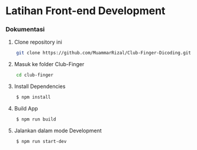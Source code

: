 # Latihan Front-end Development

### Dokumentasi

1. Clone repository ini

```bash
    git clone https://github.com/MuammarRizal/Club-Finger-Dicoding.git
```

2. Masuk ke folder Club-Finger

```bash
    cd club-finger
```

3. Install Dependencies

```bash
    $ npm install
```

4. Build App

```bash
    $ npm run build
```

5. Jalankan dalam mode Development

```bash
    $ npm run start-dev
```
